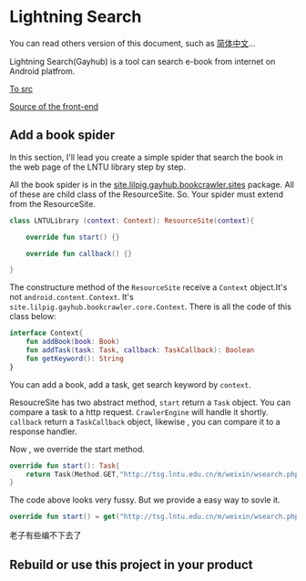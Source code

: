 # Lightning Search

You can read others version of this document, such as [简体中文](./README-ZHS.md)...

Lightning Search(Gayhub) is a tool can search e-book from internet on Android platfrom.

[To src](https://gitee.com/YHaoNan/gayhub/tree/master/app/src/main)

[Source of the front-end](https://github.com/YHaoNan/lightning-search-fe)

## Add a book spider
In this section, I'll lead you create a simple spider that search the book in the web page of the LNTU library step by step.

All the book spider is in the [site.lilpig.gayhub.bookcrawler.sites]() package. All of these are child class of the ResourceSite. So. Your spider must extend from the ResourceSite. 

```kotlin
class LNTULibrary (context: Context): ResourceSite(context){

    override fun start() {}

    override fun callback() {}

}
```
The constructure method of the `ResourceSite` receive a `Context` object.It's not `android.content.Context`. It's `site.lilpig.gayhub.bookcrawler.core.Context`. There is all the code of this class below:

```kotlin
interface Context{
    fun addBook(book: Book)
    fun addTask(task: Task, callback: TaskCallback): Boolean
    fun getKeyword(): String
}
```

You can add a book, add a task, get search keyword by `context`.

ResoucreSite has two abstract method, `start` return a `Task` object. You can compare a task to a http request. `CrawlerEngine` will handle it shortly. `callback` return a `TaskCallback` object, likewise , you can compare it to a response handler.

Now , we override the start method.
```kotlin
override fun start(): Task{
    return Task(Method.GET,"http://tsg.lntu.edu.cn/m/weixin/wsearch.php?q=${context.getKeyword()}&t=any")
}
```

The code above looks very fussy. But we provide a easy way to sovle it.

```kotlin
override fun start() = get("http://tsg.lntu.edu.cn/m/weixin/wsearch.php?q=${context.getKeyword()}&t=any")
```

老子有些编不下去了

## Rebuild or use this project in your product
